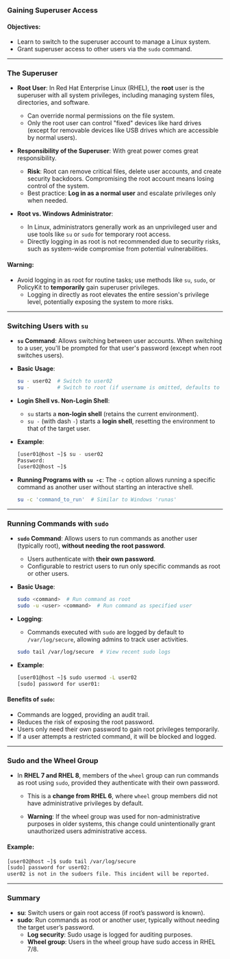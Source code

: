 ### Gaining Superuser Access

#### Objectives:
- Learn to switch to the superuser account to manage a Linux system.
- Grant superuser access to other users via the `sudo` command.

---

### The Superuser
- **Root User**: In Red Hat Enterprise Linux (RHEL), the **root** user is the superuser with all system privileges, including managing system files, directories, and software.
  - Can override normal permissions on the file system.
  - Only the root user can control "fixed" devices like hard drives (except for removable devices like USB drives which are accessible by normal users).

- **Responsibility of the Superuser**: With great power comes great responsibility.
  - **Risk**: Root can remove critical files, delete user accounts, and create security backdoors. Compromising the root account means losing control of the system.
  - Best practice: **Log in as a normal user** and escalate privileges only when needed.

- **Root vs. Windows Administrator**: 
  - In Linux, administrators generally work as an unprivileged user and use tools like `su` or `sudo` for temporary root access.
  - Directly logging in as root is not recommended due to security risks, such as system-wide compromise from potential vulnerabilities.

#### Warning:
- Avoid logging in as root for routine tasks; use methods like `su`, `sudo`, or PolicyKit to **temporarily** gain superuser privileges.
  - Logging in directly as root elevates the entire session's privilege level, potentially exposing the system to more risks.

---

### Switching Users with `su`
- **`su` Command**: Allows switching between user accounts. When switching to a user, you'll be prompted for that user's password (except when root switches users).
  
- **Basic Usage**:
  ```bash
  su - user02  # Switch to user02
  su -         # Switch to root (if username is omitted, defaults to root)
  ```

- **Login Shell vs. Non-Login Shell**:
  - `su` starts a **non-login shell** (retains the current environment).
  - `su -` (with dash `-`) starts a **login shell**, resetting the environment to that of the target user.

- **Example**:
  ```bash
  [user01@host ~]$ su - user02
  Password:
  [user02@host ~]$
  ```

- **Running Programs with `su -c`**: The `-c` option allows running a specific command as another user without starting an interactive shell.
  ```bash
  su -c 'command_to_run'  # Similar to Windows 'runas'
  ```

---

### Running Commands with `sudo`
- **`sudo` Command**: Allows users to run commands as another user (typically root), **without needing the root password**.
  - Users authenticate with **their own password**.
  - Configurable to restrict users to run only specific commands as root or other users.

- **Basic Usage**:
  ```bash
  sudo <command>  # Run command as root
  sudo -u <user> <command>  # Run command as specified user
  ```

- **Logging**:
  - Commands executed with `sudo` are logged by default to `/var/log/secure`, allowing admins to track user activities.
  ```bash
  sudo tail /var/log/secure  # View recent sudo logs
  ```

- **Example**:
  ```bash
  [user01@host ~]$ sudo usermod -L user02
  [sudo] password for user01:
  ```

#### Benefits of `sudo`:
- Commands are logged, providing an audit trail.
- Reduces the risk of exposing the root password.
- Users only need their own password to gain root privileges temporarily.
- If a user attempts a restricted command, it will be blocked and logged.

---

### Sudo and the Wheel Group
- In **RHEL 7 and RHEL 8**, members of the `wheel` group can run commands as root using `sudo`, provided they authenticate with their own password.
  
  - This is a **change from RHEL 6**, where `wheel` group members did not have administrative privileges by default.
  
  - **Warning**: If the wheel group was used for non-administrative purposes in older systems, this change could unintentionally grant unauthorized users administrative access.

#### Example:
```bash
[user02@host ~]$ sudo tail /var/log/secure
[sudo] password for user02:
user02 is not in the sudoers file. This incident will be reported.
```

---

### Summary
- **su**: Switch users or gain root access (if root’s password is known).
- **sudo**: Run commands as root or another user, typically without needing the target user’s password.
  - **Log security**: Sudo usage is logged for auditing purposes.
  - **Wheel group**: Users in the wheel group have sudo access in RHEL 7/8.


